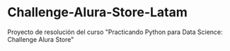 # Challenge-Alura-Store-Latam
Proyecto de resolución del curso "Practicando Python para Data Science: Challenge Alura Store"
